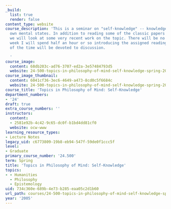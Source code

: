 ```yaml
---
_build:
  list: true
  render: false
content_type: website
course_description: 'This is a seminar on "self-knowledge" -- knowledge of one''s
  own mental states. In addition to reading some of the classic papers on self-knowledge,
  we will look at some very recent work on the topic. There will be no lectures. Each
  week I will spend half an hour or so introducing the assigned reading, and the rest
  of the time will be devoted to discussion.

  '
course_image:
  content: 68db203c-ad76-3707-ed2a-3e57484793d5
  website: 24-500-topics-in-philosophy-of-mind-self-knowledge-spring-2005
course_image_thumbnail:
  content: 6041cf36-3ec6-4649-a473-8cd0c5f6684c
  website: 24-500-topics-in-philosophy-of-mind-self-knowledge-spring-2005
course_title: 'Topics in Philosophy of Mind: Self-Knowledge'
department_numbers:
- '24'
draft: true
extra_course_numbers: ''
instructors:
  content:
  - 2581e92b-4c42-9c65-dc0f-b1bd4dd81cf0
  website: ocw-www
learning_resource_types:
- Lecture Notes
legacy_uid: c6773809-19b8-eb94-547f-59de0f1ccc5f
level:
- Graduate
primary_course_number: '24.500'
term: Spring
title: 'Topics in Philosophy of Mind: Self-Knowledge'
topics:
- - Humanities
  - Philosophy
  - Epistemology
uid: 734c360e-689b-4e73-b285-eaa05c2d1b60
url_path: courses/24-500-topics-in-philosophy-of-mind-self-knowledge-spring-2005
year: '2005'
---
```


